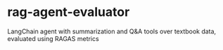 # rag-agent-evaluator
LangChain agent with summarization and Q&amp;A tools over textbook data, evaluated using RAGAS metrics
